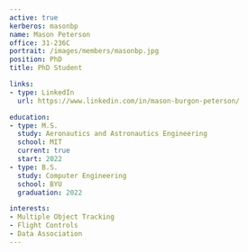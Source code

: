 ```yaml
---
active: true
kerberos: masonbp
name: Mason Peterson
office: 31-236C
portrait: /images/members/masonbp.jpg
position: PhD
title: PhD Student

links:
- type: LinkedIn
  url: https://www.linkedin.com/in/mason-burgon-peterson/

education:
- type: M.S.
  study: Aeronautics and Astronautics Engineering
  school: MIT
  current: true
  start: 2022
- type: B.S.
  study: Computer Engineering
  school: BYU
  graduation: 2022

interests:
- Multiple Object Tracking
- Flight Controls
- Data Association
---
```

